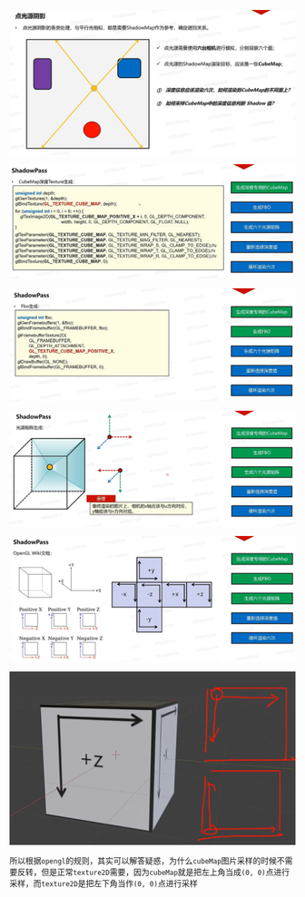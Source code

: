 ![输入图片说明](/imgs/2025-03-02/CMuTrzTPjFm95tjE.png)

![输入图片说明](/imgs/2025-03-02/QkZFzolDUY6MCfOK.png)

![输入图片说明](/imgs/2025-03-02/MV2YivenkBhoEIhT.png)

![输入图片说明](/imgs/2025-03-02/C5dNtfZLgovEQ03W.png)

![输入图片说明](/imgs/2025-03-02/QTL3EpopCCleo94k.png)

![输入图片说明](/imgs/2025-03-02/X6jhIM1SssuaazZG.png)

所以根据`opengl`的规则，其实可以解答疑惑，为什么`cubeMap`图片采样的时候不需要反转，但是正常`texture2D`需要，因为`cubeMap`就是把左上角当成`(0, 0)`点进行采样，而`texture2D`是把左下角当作`(0, 0)`点进行采样
<!--stackedit_data:
eyJoaXN0b3J5IjpbLTY4MTMxNDQzMywtMTM4NTYzOTU5LC0zNT
g2Nzk2MTAsMzU2OTQxMzY1LDg1OTgxODQ1NywtNTEyNjQ2MTMw
LC0yMDg4NzQ2NjEyLC0yMDg4NzQ2NjEyXX0=
-->